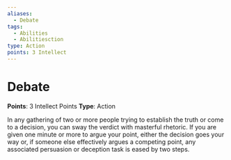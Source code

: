 ```yaml
---
aliases:
  - Debate
tags:
  - Abilities
  - Abilitiesction
type: Action
points: 3 Intellect
---
```


# Debate

**Points**: 3 Intellect Points
**Type**: Action

In any gathering of two or more people trying to establish the truth or come to a decision, you can sway the verdict with masterful rhetoric. If you are given one minute or more to argue your point, either the decision goes your way or, if someone else effectively argues a competing point, any associated persuasion or deception task is eased by two steps.
